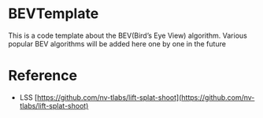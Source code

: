# BEVTemplate
This is a code template about the BEV(Bird’s Eye View) algorithm. Various popular BEV algorithms will be added here one by one in the future

# Reference
- LSS [https://github.com/nv-tlabs/lift-splat-shoot](https://github.com/nv-tlabs/lift-splat-shoot)
